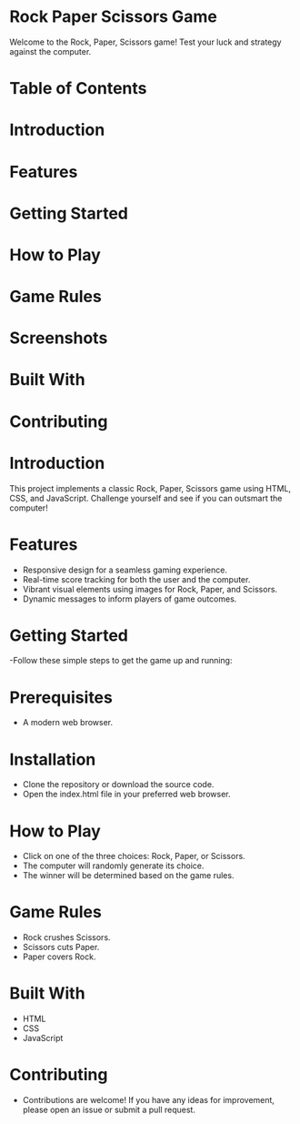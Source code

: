 # Rock Paper Scissors Game

Welcome to the Rock, Paper, Scissors game! Test your luck and strategy against the computer.

# Table of Contents

# Introduction
# Features
# Getting Started
# How to Play
# Game Rules
# Screenshots
# Built With
# Contributing

# Introduction

This project implements a classic Rock, Paper, Scissors game using HTML, CSS, and JavaScript. Challenge yourself and see if you can outsmart the computer!

# Features

- Responsive design for a seamless gaming experience.
- Real-time score tracking for both the user and the computer.
- Vibrant visual elements using images for Rock, Paper, and Scissors.
- Dynamic messages to inform players of game outcomes.

# Getting Started

-Follow these simple steps to get the game up and running:

# Prerequisites

- A modern web browser.

# Installation

- Clone the repository or download the source code.
- Open the index.html file in your preferred web browser.

# How to Play

- Click on one of the three choices: Rock, Paper, or Scissors.
- The computer will randomly generate its choice.
- The winner will be determined based on the game rules.

# Game Rules

- Rock crushes Scissors.
- Scissors cuts Paper.
- Paper covers Rock.

# Built With

- HTML
- CSS
- JavaScript

# Contributing

- Contributions are welcome! If you have any ideas for improvement, please open an issue or submit a pull request.
